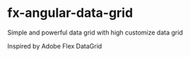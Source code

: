# fx-angular-data-grid
Simple and powerful data grid with high customize data grid


Inspired by Adobe Flex DataGrid
